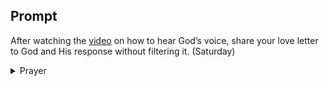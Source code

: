 ---
---

## Prompt

After watching the [video][Video 1] on how to hear God’s voice, share your love letter to God and His response without filtering it. (Saturday)

[Video 1]: https://www.youtube.com/watch?v=pkz_Mt0fdxI

<details>
  <summary>Prayer</summary>

  <p>
    Father, would you grace me with your presence and overwhelm my senses? Could you quiet my mind and heart and let my thoughts cease to plan and wander? Would you birth within me your thoughts and will that I would see through the eyes of Jesus those around me? Would you allow me to be an observer watching your work unfold in this land, stretching over the vast emptiness of our hubris and arrogance, and setting free the captives, broken and hurt? Allow me to see your light shine in this time of such darkness and despair. Let your kingdom be established in your Church, and the name of your Son Jesus be magnified in your Body. Father, be glorified and exalted; let your kingdom be established on this earth upon those that bear your holy name. Holy Spirit, help me take refuge under the shelter of the Father’s wings and lead me toward the shore of redemption in Christ.
  </p>

  <p>
    My thoughts are not your thoughts, and neither are my ways your ways (Isaiah 55:8). Trust in me, lean not on your understanding, and be still and see my salvation (Prov 3:5; 2Chr 20:17). The heart of my people will return to me, and I'll be their God, and they will be my people (Jer 24:7). Put your trust in me, find yourself in my love and your eyes will behold the wonderous things that I will do you have not heard nor seen before (1Cor 2:9). I know they that are mine and will lead them to safety (John 10:14; Ps 78:53). Be led by my Spirit and you will find your shelter under my wings (Ps 91:4). Put your confidence and hope in me. I'll fill you with all joy and peace in my Holy Spirit (Rom 15:13).
  </p>
  <samp>100</samp>
</details>
